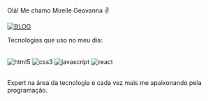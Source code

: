 Olá! Me chamo Mirelle Geovanna ✌

[![BLOG](https://img.shields.io/badge/Instagram-E4405F?style=for-the-badge&logo=instagram&logoColor=white)](https://instagram.com/mirellebtw)

Tecnologias que uso no meu dia:
<div style="display:inline_block"><br>
  <img align ="center" alt="html5" src="https://img.shields.io/badge/HTML5-E34F26?style=for-the-badge&logo=html5&logoColor=white">
  <img align ="center" alt="css3" src="https://img.shields.io/badge/CSS3-1572B6?style=for-the-badge&logo=css3&logoColor=white">
  <img align ="center" alt="javascript" src="https://img.shields.io/badge/JavaScript-F7DF1E?style=for-the-badge&logo=javascript&logoColor=black">
  <img align ="center" alt="react" src="https://img.shields.io/badge/React-20232A?style=for-the-badge&logo=react&logoColor=61DAFB">
</div>
<br>

Expert na área da tecnologia e cada vez mais me apaixonando pela programação.

